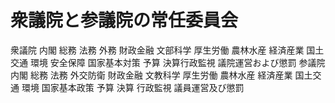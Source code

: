 # 衆議院と参議院の常任委員会
 衆議院
  内閣
  総務
  法務
  外務
  財政金融
  文部科学
  厚生労働
  農林水産
  経済産業
  国土交通
  環境
  安全保障
  国家基本対策
  予算
  決算行政監視
  議院運営および懲罰
 参議院
  内閣
  総務
  法務
  外交防衛
  財政金融
  文教科学
  厚生労働
  農林水産
  経済産業
  国土交通
  環境
  国家基本政策
  予算
  決算
  行政監視
  議員運営及び懲罰
